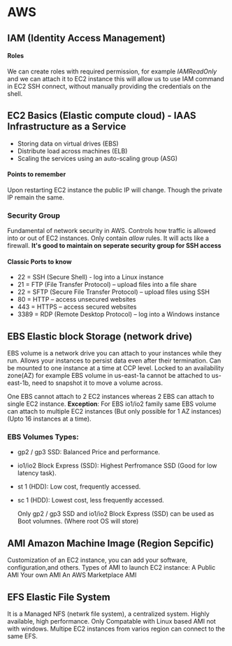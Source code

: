 # AWS

## IAM (Identity Access Management)

#### Roles
We can create roles with required permission, for example *IAMReadOnly* and we can attach it to EC2 instance this will allow us to use IAM command in EC2 SSH connect, without
manually providing the credentials on the shell.

## EC2 Basics (Elastic compute cloud) - IAAS Infrastructure as a Service

* Storing data on virtual drives (EBS)
* Distribute load across machines (ELB)
* Scaling the services using an auto-scaling group (ASG)

#### Points to remember
Upon restarting EC2 instance the public IP will change. Though the private IP remain the same.

### Security Group
Fundamental of network security in AWS.
Controls how traffic is allowed into or out of EC2 instances.
Only contain *allow* rules.
It will acts like a firewall.
**It's good to maintain on seperate security group for SSH access**

#### Classic Ports to know

- 22 = SSH (Secure Shell) - log into a Linux instance
- 21 = FTP (File Transfer Protocol) – upload files into a file share
- 22 = SFTP (Secure File Transfer Protocol) – upload files using SSH
- 80 = HTTP – access unsecured websites
- 443 = HTTPS – access secured websites
- 3389 = RDP (Remote Desktop Protocol) – log into a Windows instance

## EBS Elastic block Storage (network drive)
EBS volume is a network drive you can attach to your instances while they run. Allows your instances to persist data even after their termination. 
Can be mounted to one instance at a time at CCP level.
Locked to an availability zone(AZ) for example EBS volume in us-east-1a cannot be attached to us-east-1b, need to snapshot it to move a volume across.

One EBS cannot attach to 2 EC2 instances whereas 2 EBS can attach to single EC2 instance.
**Exception**: For EBS io1/io2 family same EBS volume can attach to multiple EC2 instances (But only possible for 1 AZ instances) (Upto 16 instances at a time).

### EBS Volumes Types:
* gp2 / gp3 SSD: Balanced Price and performance.
* io1/io2 Block Express (SSD): Highest Perfromance SSD (Good for low latency task).
* st 1 (HDD): Low cost, frequently accessed.
* sc 1 (HDD): Lowest cost, less frequently accessed.

  Only gp2 / gp3 SSD and io1/io2 Block Express (SSD) can be used as Boot volumnes. (Where root OS will store)

## AMI Amazon Machine Image (Region Sepcific)
Customization of an EC2 instance, you can add your software, configuration,and others.
Types of AMI to launch EC2 instance:
A Public AMI
Your own AMI
An AWS Marketplace AMI

## EFS Elastic File System
It is a Managed NFS (netwrk file system), a centralized system. Highly available, high performance.
Only Compatable with Linux based AMI not with windows.
Multipe EC2 instances from varios region can connect to the same EFS.





